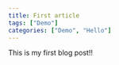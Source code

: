 ```yaml
---
title: First article
tags: ["Demo"]
categories: ["Demo", "Hello"]
---
```


This is my first blog post!!
